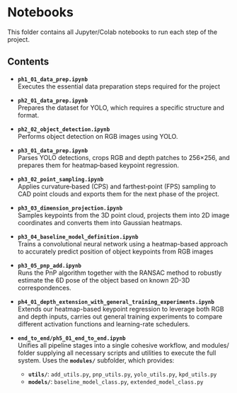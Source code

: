 # Notebooks

This folder contains all Jupyter/Colab notebooks to run each step of the project.

## Contents

- **`ph1_01_data_prep.ipynb`**  
  Executes the essential data preparation steps required for the project

- **`ph2_01_data_prep.ipynb`**  
  Prepares the dataset for YOLO, which requires a specific structure and format.

- **`ph2_02_object_detection.ipynb`**  
  Performs object detection on RGB images using YOLO.

- **`ph3_01_data_prep.ipynb`**  
  Parses YOLO detections, crops RGB and depth patches to 256×256, and prepares them for heatmap‐based keypoint regression.

- **`ph3_02_point_sampling.ipynb`**  
  Applies curvature‐based (CPS) and farthest‐point (FPS) sampling to CAD point clouds and exports them for the next phase of the project.

- **`ph3_03_dimension_projection.ipynb`**  
  Samples keypoints from the 3D point cloud, projects them into 2D image coordinates and converts them into Gaussian heatmaps.

- **`ph3_04_baseline_model_definition.ipynb`**  
  Trains a convolutional neural network using a heatmap-based approach to accurately predict position of object keypoints from RGB images

- **`ph3_05_pnp_add.ipynb`**  
  Runs the PnP algorithm together with the RANSAC method to robustly estimate the 6D pose of the object based on known 2D-3D correspondences.

- **`ph4_01_depth_extension_with_general_training_experiments.ipynb`**  
  Extends our heatmap-based keypoint regression to leverage both RGB and depth inputs, carries out general training experiments to compare different activation functions and learning-rate schedulers.

- **`end_to_end/ph5_01_end_to_end.ipynb`**  
  Unifies all pipeline stages into a single cohesive workflow, and modules/ folder supplying all necessary scripts and utilities to execute the full system.
  Uses the **`modules/`** subfolder, which provides:  
  - **`utils/`**: `add_utils.py`, `pnp_utils.py`, `yolo_utils.py`, `kpd_utils.py`  
  - **`models/`**: `baseline_model_class.py`, `extended_model_class.py`
